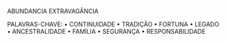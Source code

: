 ABUNDANCIA
EXTRAVAGÂNCIA

PALAVRAS-CHAVE:
• CONTINUIDADE
• TRADIÇÃO
• FORTUNA
• LEGADO
• ANCESTRALIDADE
• FAMÍLIA
• SEGURANÇA
• RESPONSABILIDADE